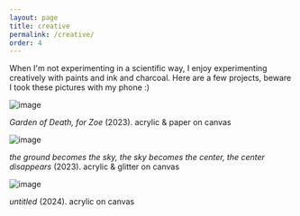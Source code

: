 ```yaml
---
layout: page
title: creative
permalink: /creative/
order: 4
---
```


When I'm not experimenting in a scientific way, I enjoy experimenting creatively with paints and ink and charcoal. Here are a few projects, beware I took these pictures with my phone :)

![image](tenderreaperi.png)

_Garden of Death, for Zoe_ (2023). acrylic & paper on canvas



![image](theground.png)

_the ground becomes the sky, the sky becomes the center, the center disappears_ (2023). acrylic & glitter on canvas



![image](flowers_textured.png)

_untitled_ (2024). acrylic on canvas
